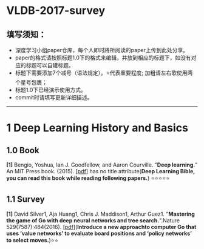 # VLDB-2017-survey

填写须知：
-------

- 深度学习小组paper仓库，每个人即时將所阅读的paper上传到此处分享。
- paper的格式请按照标题1.0下的格式来编辑，并放到相应的标题下，如没有对应的标题可以自建标题。
- 标题下需要添加7个减号（语法规定）。:star:代表重要程度; 加粗请左右歌使用两个星号包裹；
- 标题1.0下已经演示使用方式。
- commit时请填写更新详细描述。

---------------------------------------


# 1 Deep Learning History and Basics

## 1.0 Book

**[1]** Bengio, Yoshua, Ian J. Goodfellow, and Aaron Courville. "**Deep learning.**" An MIT Press book. (2015). [[pdf]](http://www.deeplearningbook.org/front_matter.pdf) has no title attribute(**Deep Learning Bible, you can read this book while reading following papers.**) :star::star::star::star::star:

## 1.1 Survey

**[1]** David Silver1, Aja Huang1, Chris J. Maddison1, Arthur Guez1. "**Mastering the game of Go with deep neural networks and tree search.**".Nature 529(7587):484(2016). [[pdf]](http://emotion.psychdept.arizona.edu/Jclub/Silver-et-al.%20Mastering%20the%20game%20of%20Go%20with%20deep%20neural%20networks%20and%20tree%20search+Nature+2016.pdf)(**Introduce a new approachto computer Go that uses ‘value networks’ to evaluate board positions and ‘policy networks’ to select moves.**):star::star:
